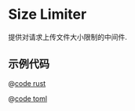# Size Limiter

提供对请求上传文件大小限制的中间件.

## 示例代码


<CodeGroup>
<CodeGroupItem title="main.rs" active>

@[code rust](../../../../codes/size-limiter/src/main.rs)

</CodeGroupItem>
<CodeGroupItem title="Cargo.toml">

@[code toml](../../../../codes/size-limiter/Cargo.toml)

</CodeGroupItem>
</CodeGroup>